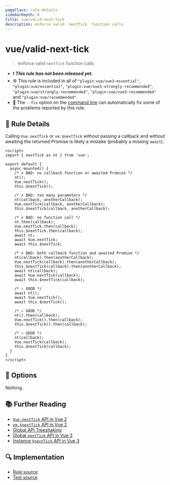 ```yaml
---
pageClass: rule-details
sidebarDepth: 0
title: vue/valid-next-tick
description: enforce valid `nextTick` function calls
---
```

# vue/valid-next-tick

> enforce valid `nextTick` function calls

- :exclamation: <badge text="This rule has not been released yet." vertical="middle" type="error"> ***This rule has not been released yet.*** </badge>
- :gear: This rule is included in all of `"plugin:vue/vue3-essential"`, `"plugin:vue/essential"`, `"plugin:vue/vue3-strongly-recommended"`, `"plugin:vue/strongly-recommended"`, `"plugin:vue/vue3-recommended"` and `"plugin:vue/recommended"`.
- :wrench: The `--fix` option on the [command line](https://eslint.org/docs/user-guide/command-line-interface#fixing-problems) can automatically fix some of the problems reported by this rule.

## :book: Rule Details

Calling `Vue.nextTick` or `vm.$nextTick` without passing a callback and without awaiting the returned Promise is likely a mistake (probably a missing `await`).

<eslint-code-block fix :rules="{'vue/valid-next-tick': ['error']}">

```vue
<script>
import { nextTick as nt } from 'vue';

export default {
  async mounted() {
    /* ✗ BAD: no callback function or awaited Promise */
    nt();
    Vue.nextTick();
    this.$nextTick();

    /* ✗ BAD: too many parameters */
    nt(callback, anotherCallback);
    Vue.nextTick(callback, anotherCallback);
    this.$nextTick(callback, anotherCallback);

    /* ✗ BAD: no function call */
    nt.then(callback);
    Vue.nextTick.then(callback);
    this.$nextTick.then(callback);
    await nt;
    await Vue.nextTick;
    await this.$nextTick;

    /* ✗ BAD: both callback function and awaited Promise */
    nt(callback).then(anotherCallback);
    Vue.nextTick(callback).then(anotherCallback);
    this.$nextTick(callback).then(anotherCallback);
    await nt(callback);
    await Vue.nextTick(callback);
    await this.$nextTick(callback);

    /* ✓ GOOD */
    await nt();
    await Vue.nextTick();
    await this.$nextTick();

    /* ✓ GOOD */
    nt().then(callback);
    Vue.nextTick().then(callback);
    this.$nextTick().then(callback);

    /* ✓ GOOD */
    nt(callback);
    Vue.nextTick(callback);
    this.$nextTick(callback);
  }
}
</script>
```

</eslint-code-block>

## :wrench: Options

Nothing.

## :books: Further Reading

- [`Vue.nextTick` API in Vue 2](https://vuejs.org/v2/api/#Vue-nextTick)
- [`vm.$nextTick` API in Vue 2](https://vuejs.org/v2/api/#vm-nextTick)
- [Global API Treeshaking](https://v3.vuejs.org/guide/migration/global-api-treeshaking.html)
- [Global `nextTick` API in Vue 3](https://v3.vuejs.org/api/global-api.html#nexttick)
- [Instance `$nextTick` API in Vue 3](https://v3.vuejs.org/api/instance-methods.html#nexttick)

## :mag: Implementation

- [Rule source](https://github.com/vuejs/eslint-plugin-vue/blob/master/lib/rules/valid-next-tick.js)
- [Test source](https://github.com/vuejs/eslint-plugin-vue/blob/master/tests/lib/rules/valid-next-tick.js)
